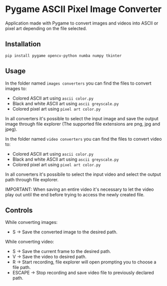# Pygame ASCII Pixel Image Converter
Application made with Pygame to convert images and videos into ASCII or pixel art depending on the file selected.

## Installation

```
pip install pygame opencv-python numba numpy tkinter
```

## Usage

In the folder named `images converters` you can find the files to convert images to:

* Colored ASCII art using `ascii color.py`
* Black and white ASCII art using `ascii greyscale.py`
* Colored pixel art using `pixel art color.py`
  
In all converters it's possible to select the input image and save the output image through file explorer (The supported file extensions are png, jpg and jpeg).

In the folder named `video converters` you can find the files to convert video to:

* Colored ASCII art using `ascii color.py`
* Black and white ASCII art using `ascii greyscale.py`
* Colored pixel art using `pixel art color.py`

In all converters it's possibile to select the input video and select the output path through file explorer.

IMPORTANT: When saving an entire video it's necessary to let the video play out until the end before trying to access the newly created file.

## Controls 

While converting images:

* S &rarr; Save the converted image to the desired path.

While converting video:

* S &rarr; Save the current frame to the desired path.
* V &rarr; Save the video to desired path.
* R &rarr; Start recording, file explorer will open prompting you to choose a file path.
* ESCAPE &rarr; Stop recording and save video file to previously declared path.





